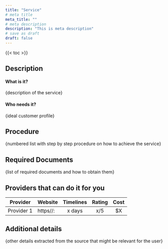```yaml
---
title: "Service"
# meta title
meta_title: ""
# meta description
description: "This is meta description"
# save as draft
draft: false
---
```


{{< toc >}}

## Description
#### What is it?
{description of the service}
#### Who needs it?
{ideal customer profile}

## Procedure
{numbered list with step by step procedure on how to achieve the service}

## Required Documents
{list of required documents and how to obtain them}

## Providers that can do it for you

| Provider        |     Website     |     Timelines    |      Rating     |       Cost      |
| --------------- | --------------- |  :-------------: | :-------------: | :-------------: |
| Provider 1      |  https//:       |      x days      |        x/5      |        $X       |

## Additional details
{other details extracted from the source that might be relevant for the user}